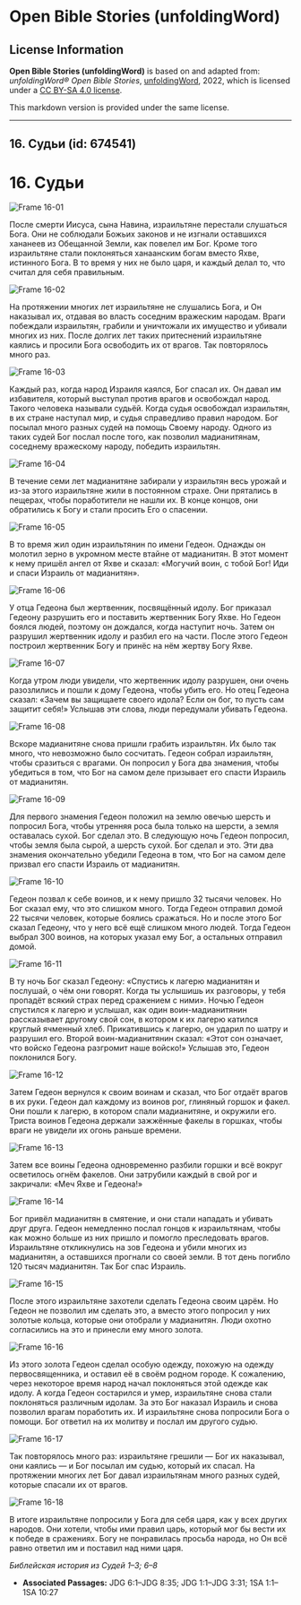 # Open Bible Stories (unfoldingWord)

## License Information

**Open Bible Stories (unfoldingWord)** is based on and adapted from: _unfoldingWord® Open Bible Stories_, [unfoldingWord](https://unfoldingword.org/utw), 2022, which is licensed under a [CC BY-SA 4.0 license](https://creativecommons.org/licenses/by-sa/4.0/legalcode.en).

This markdown version is provided under the same license.



--------------------------------

## 16. Судьи (id: 674541)

16\. Судьи
==========

![Frame 16-01](https://cdn.door43.org/obs/jpg/360px/obs-en-16-01.jpg)

После смерти Иисуса, сына Навина, израильтяне перестали слушаться Бога. Они не соблюдали Божьих законов и не изгнали оставшихся хананеев из Обещанной Земли, как повелел им Бог. Кроме того израильтяне стали поклоняться ханаанским богам вместо Яхве, истинного Бога. В то время у них не было царя, и каждый делал то, что считал для себя правильным.

![Frame 16-02](https://cdn.door43.org/obs/jpg/360px/obs-en-16-02.jpg)

На протяжении многих лет израильтяне не слушались Бога, и Он наказывал их, отдавая во власть соседним вражеским народам. Враги побеждали израильтян, грабили и уничтожали их имущество и убивали многих из них. После долгих лет таких притеснений израильтяне каялись и просили Бога освободить их от врагов. Так повторялось много раз.

![Frame 16-03](https://cdn.door43.org/obs/jpg/360px/obs-en-16-03.jpg)

Каждый раз, когда народ Израиля каялся, Бог спасал их. Он давал им избавителя, который выступал против врагов и освобождал народ. Такого человека называли судьёй. Когда судья освобождал израильтян, в их стране наступал мир, и судья справедливо правил народом. Бог посылал много разных судей на помощь Своему народу. Одного из таких судей Бог послал после того, как позволил мадианитянам, соседнему вражескому народу, победить израильтян.

![Frame 16-04](https://cdn.door43.org/obs/jpg/360px/obs-en-16-04.jpg)

В течение семи лет мадианитяне забирали у израильтян весь урожай и из\-за этого израильтяне жили в постоянном страхе. Они прятались в пещерах, чтобы поработители не нашли их. В конце концов, они обратились к Богу и стали просить Его о спасении.

![Frame 16-05](https://cdn.door43.org/obs/jpg/360px/obs-en-16-05.jpg)

В то время жил один израильтянин по имени Гедеон. Однажды он молотил зерно в укромном месте втайне от мадианитян. В этот момент к нему пришёл ангел от Яхве и сказал: «Могучий воин, с тобой Бог! Иди и спаси Израиль от мадианитян».

![Frame 16-06](https://cdn.door43.org/obs/jpg/360px/obs-en-16-06.jpg)

У отца Гедеона был жертвенник, посвящённый идолу. Бог приказал Гедеону разрушить его и поставить жертвенник Богу Яхве. Но Гедеон боялся людей, поэтому он дождался, когда наступит ночь. Затем он разрушил жертвенник идолу и разбил его на части. После этого Гедеон построил жертвенник Богу и принёс на нём жертву Богу Яхве.

![Frame 16-07](https://cdn.door43.org/obs/jpg/360px/obs-en-16-07.jpg)

Когда утром люди увидели, что жертвенник идолу разрушен, они очень разозлились и пошли к дому Гедеона, чтобы убить его. Но отец Гедеона сказал: «Зачем вы защищаете своего идола? Если он бог, то пусть сам защитит себя!» Услышав эти слова, люди передумали убивать Гедеона.

![Frame 16-08](https://cdn.door43.org/obs/jpg/360px/obs-en-16-08.jpg)

Вскоре мадианитяне снова пришли грабить израильтян. Их было так много, что невозможно было сосчитать. Гедеон собрал израильтян, чтобы сразиться с врагами. Он попросил у Бога два знамения, чтобы убедиться в том, что Бог на самом деле призывает его спасти Израиль от мадианитян.

![Frame 16-09](https://cdn.door43.org/obs/jpg/360px/obs-en-16-09.jpg)

Для первого знамения Гедеон положил на землю овечью шерсть и попросил Бога, чтобы утренняя роса была только на шерсти, а земля оставалась сухой. Бог сделал это. В следующую ночь Гедеон попросил, чтобы земля была сырой, а шерсть сухой. Бог сделал и это. Эти два знамения окончательно убедили Гедеона в том, что Бог на самом деле призвал его спасти Израиль от мадианитян.

![Frame 16-10](https://cdn.door43.org/obs/jpg/360px/obs-en-16-10.jpg)

Гедеон позвал к себе воинов, и к нему пришло 32 тысячи человек. Но Бог сказал ему, что это слишком много. Тогда Гедеон отправил домой 22 тысячи человек, которые боялись сражаться. Но и после этого Бог сказал Гедеону, что у него всё ещё слишком много людей. Тогда Гедеон выбрал 300 воинов, на которых указал ему Бог, а остальных отправил домой.

![Frame 16-11](https://cdn.door43.org/obs/jpg/360px/obs-en-16-11.jpg)

В ту ночь Бог сказал Гедеону: «Спустись к лагерю мадианитян и послушай, о чём они говорят. Когда ты услышишь их разговоры, у тебя пропадёт всякий страх перед сражением с ними». Ночью Гедеон спустился к лагерю и услышал, как один воин\-мадианитянин рассказывает другому свой сон, в котором к их лагерю катился круглый ячменный хлеб. Прикатившись к лагерю, он ударил по шатру и разрушил его. Второй воин\-мадианитянин сказал: «Этот сон означает, что войско Гедеона разгромит наше войско!» Услышав это, Гедеон поклонился Богу.

![Frame 16-12](https://cdn.door43.org/obs/jpg/360px/obs-en-16-12.jpg)

Затем Гедеон вернулся к своим воинам и сказал, что Бог отдаёт врагов в их руки. Гедеон дал каждому из воинов рог, глиняный горшок и факел. Они пошли к лагерю, в котором спали мадианитяне, и окружили его. Триста воинов Гедеона держали зажжённые факелы в горшках, чтобы враги не увидели их огонь раньше времени.

![Frame 16-13](https://cdn.door43.org/obs/jpg/360px/obs-en-16-13.jpg)

Затем все воины Гедеона одновременно разбили горшки и всё вокруг осветилось огнём факелов. Они затрубили каждый в свой рог и закричали: «Меч Яхве и Гедеона!»

![Frame 16-14](https://cdn.door43.org/obs/jpg/360px/obs-en-16-14.jpg)

Бог привёл мадианитян в смятение, и они стали нападать и убивать друг друга. Гедеон немедленно послал гонцов к израильтянам, чтобы как можно больше из них пришло и помогло преследовать врагов. Израильтяне откликнулись на зов Гедеона и убили многих из мадианитян, а оставшихся прогнали со своей земли. В тот день погибло 120 тысяч мадианитян. Так Бог спас Израиль.

![Frame 16-15](https://cdn.door43.org/obs/jpg/360px/obs-en-16-15.jpg)

После этого израильтяне захотели сделать Гедеона своим царём. Но Гедеон не позволил им сделать это, а вместо этого попросил у них золотые кольца, которые они отобрали у мадианитян. Люди охотно согласились на это и принесли ему много золота.

![Frame 16-16](https://cdn.door43.org/obs/jpg/360px/obs-en-16-16.jpg)

Из этого золота Гедеон сделал особую одежду, похожую на одежду первосвященника, и оставил её в своём родном городе. К сожалению, через некоторое время народ начал поклоняться этой одежде как идолу. А когда Гедеон состарился и умер, израильтяне снова стали поклоняться различным идолам. За это Бог наказал Израиль и снова позволил врагам поработить их. И израильтяне снова попросили Бога о помощи. Бог ответил на их молитву и послал им другого судью.

![Frame 16-17](https://cdn.door43.org/obs/jpg/360px/obs-en-16-17.jpg)

Так повторялось много раз: израильтяне грешили — Бог их наказывал, они каялись — и Бог посылал им судью, который их спасал. На протяжении многих лет Бог давал израильтянам много разных судей, которые спасали их от врагов.

![Frame 16-18](https://cdn.door43.org/obs/jpg/360px/obs-en-16-18.jpg)

В итоге израильтяне попросили у Бога для себя царя, как у всех других народов. Они хотели, чтобы ими правил царь, который мог бы вести их к победе в сражениях. Богу не понравилась просьба народа, но Он всё равно ответил им и поставил над ними царя.

*Библейская история из Судей 1–3; 6–8*

* **Associated Passages:** JDG 6:1–JDG 8:35; JDG 1:1–JDG 3:31; 1SA 1:1–1SA 10:27

